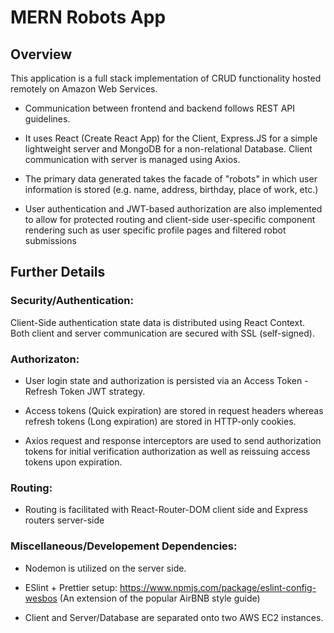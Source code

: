 # MERN Robots App
## Overview
This application is a full stack implementation of CRUD functionality hosted remotely on Amazon Web Services.

* Communication between frontend and backend follows REST API guidelines.

* It uses React (Create React App) for the Client, Express.JS for a simple lightweight server and MongoDB for a non-relational Database. Client communication with server is managed using Axios.

* The primary data generated takes the facade of "robots" in which user information is stored (e.g. name, address, birthday, place of work, etc.)

* User authentication and JWT-based authorization are also implemented to allow for protected routing and client-side user-specific component rendering such as user specific profile pages and filtered robot submissions



## Further Details

### Security/Authentication:
Client-Side authentication state data is distributed using React Context.
Both client and server communication are secured with SSL (self-signed).
	
### Authorizaton:
* User login state and authorization is persisted via an Access Token - Refresh Token JWT strategy.

* Access tokens (Quick expiration) are stored in request headers whereas refresh tokens (Long expiration) are stored in HTTP-only cookies. 
	
* Axios request and response interceptors are used to send authorization tokens for initial verification authorization as well as reissuing access tokens upon expiration. 

### Routing:
* Routing is facilitated with React-Router-DOM client side and Express routers server-side

### Miscellaneous/Developement Dependencies:
* Nodemon is utilized on the server side.

* ESlint + Prettier setup: https://www.npmjs.com/package/eslint-config-wesbos (An extension of the popular AirBNB style guide)

* Client and Server/Database are separated onto two AWS EC2 instances.
